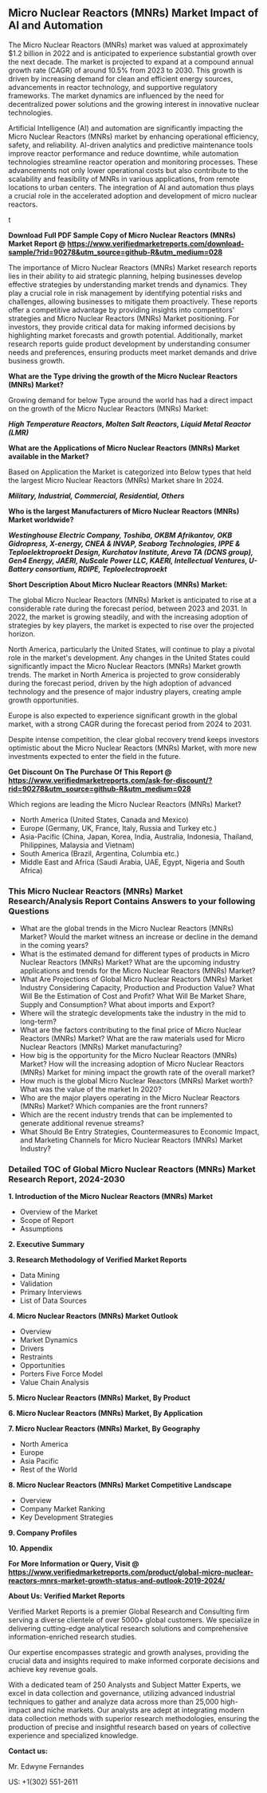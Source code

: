 <h2>Micro Nuclear Reactors (MNRs) Market Impact of AI and Automation</h2><p>The Micro Nuclear Reactors (MNRs) market was valued at approximately $1.2 billion in 2022 and is anticipated to experience substantial growth over the next decade. The market is projected to expand at a compound annual growth rate (CAGR) of around 10.5% from 2023 to 2030. This growth is driven by increasing demand for clean and efficient energy sources, advancements in reactor technology, and supportive regulatory frameworks. The market dynamics are influenced by the need for decentralized power solutions and the growing interest in innovative nuclear technologies.</p><p>Artificial Intelligence (AI) and automation are significantly impacting the Micro Nuclear Reactors (MNRs) market by enhancing operational efficiency, safety, and reliability. AI-driven analytics and predictive maintenance tools improve reactor performance and reduce downtime, while automation technologies streamline reactor operation and monitoring processes. These advancements not only lower operational costs but also contribute to the scalability and feasibility of MNRs in various applications, from remote locations to urban centers. The integration of AI and automation thus plays a crucial role in the accelerated adoption and development of micro nuclear reactors.</p>t</p><p id="" class=""><strong>Download Full PDF Sample Copy of Micro Nuclear Reactors (MNRs) Market Report @ <a href="https://www.verifiedmarketreports.com/download-sample/?rid=90278&utm_source=github-R&utm_medium=028" target="_blank">https://www.verifiedmarketreports.com/download-sample/?rid=90278&utm_source=github-R&utm_medium=028</a></strong></p><p>The importance of&nbsp;Micro Nuclear Reactors (MNRs) Market research reports lies in their ability to aid strategic planning, helping businesses develop effective strategies by understanding market trends and dynamics. They play a crucial role in risk management by identifying potential risks and challenges, allowing businesses to mitigate them proactively. These reports offer a competitive advantage by providing insights into competitors' strategies and Micro Nuclear Reactors (MNRs) Market positioning. For investors, they provide critical data for making informed decisions by highlighting market forecasts and growth potential. Additionally, market research reports guide product development by understanding consumer needs and preferences, ensuring products meet market demands and drive business growth.</p><p><strong>What are the&nbsp;Type driving the growth of the Micro Nuclear Reactors (MNRs) Market?</strong></p><p id="" class="">Growing demand for below Type around the world has had a direct impact on the growth of the Micro Nuclear Reactors (MNRs) Market:</p><em><strong>High Temperature Reactors, Molten Salt Reactors, Liquid Metal Reactor (LMR)</strong></em></p><strong>What are the&nbsp;Applications&nbsp;of Micro Nuclear Reactors (MNRs) Market available in the Market?</strong></p><p id="" class="">Based on Application the Market is categorized into Below types that held the largest Micro Nuclear Reactors (MNRs) Market share In 2024.</p><em><strong>Military, Industrial, Commercial, Residential, Others</strong></em></p><strong>Who is the largest Manufacturers of Micro Nuclear Reactors (MNRs) Market worldwide?</strong></p><p><em><strong>Westinghouse Electric Company, Toshiba, OKBM Afrikantov, OKB Gidropress, X-energy, CNEA & INVAP, Seaborg Technologies, IPPE & Teploelektroproekt Design, Kurchatov Institute, Areva TA (DCNS group), Gen4 Energy, JAERI, NuScale Power LLC, KAERI, Intellectual Ventures, U-Battery consortium, RDIPE, Teploelectroproekt</strong></em></p><p id="" class=""><strong>Short Description About Micro Nuclear Reactors (MNRs) Market:</strong></p><p>The global Micro Nuclear Reactors (MNRs) Market is anticipated to rise at a considerable rate during the forecast period, between 2023 and 2031. In 2022, the market is growing steadily, and with the increasing adoption of strategies by key players, the market is expected to rise over the projected horizon.</p><p>North America, particularly the United States, will continue to play a pivotal role in the market's development. Any changes in the United States could significantly impact the Micro Nuclear Reactors (MNRs) Market growth trends. The market in North America is projected to grow considerably during the forecast period, driven by the high adoption of advanced technology and the presence of major industry players, creating ample growth opportunities.</p><p>Europe is also expected to experience significant growth in the global market, with a strong CAGR during the forecast period from 2024 to 2031.</p><p>Despite intense competition, the clear global recovery trend keeps investors optimistic about the Micro Nuclear Reactors (MNRs) Market, with more new investments expected to enter the field in the future.</p><p id="" class=""><strong>Get Discount On The Purchase Of This Report @ <a href="https://www.verifiedmarketreports.com/ask-for-discount/?rid=90278&utm_source=github-R&utm_medium=028" target="_blank">https://www.verifiedmarketreports.com/ask-for-discount/?rid=90278&utm_source=github-R&utm_medium=028</a></strong></p>Which regions are leading the Micro Nuclear Reactors (MNRs) Market?</p><ul><li>North America (United States, Canada and Mexico)</li><li>Europe (Germany, UK, France, Italy, Russia and Turkey etc.)</li><li>Asia-Pacific (China, Japan, Korea, India, Australia, Indonesia, Thailand, Philippines, Malaysia and Vietnam)</li><li>South America (Brazil, Argentina, Columbia etc.)</li><li>Middle East and Africa (Saudi Arabia, UAE, Egypt, Nigeria and South Africa)</li></ul><h3 id="" class="">This Micro Nuclear Reactors (MNRs) Market Research/Analysis Report Contains Answers to your following Questions</h3><ul><li>What are the global trends in the Micro Nuclear Reactors (MNRs) Market? Would the market witness an increase or decline in the demand in the coming years?</li><li>What is the estimated demand for different types of products in Micro Nuclear Reactors (MNRs) Market? What are the upcoming industry applications and trends for the Micro Nuclear Reactors (MNRs) Market?</li><li>What Are Projections of Global Micro Nuclear Reactors (MNRs) Market Industry Considering Capacity, Production and Production Value? What Will Be the Estimation of Cost and Profit? What Will Be Market Share, Supply and Consumption? What about imports and Export?</li><li>Where will the strategic developments take the industry in the mid to long-term?</li><li>What are the factors contributing to the final price of Micro Nuclear Reactors (MNRs) Market? What are the raw materials used for Micro Nuclear Reactors (MNRs) Market manufacturing?</li><li>How big is the opportunity for the Micro Nuclear Reactors (MNRs) Market? How will the increasing adoption of Micro Nuclear Reactors (MNRs) Market for mining impact the growth rate of the overall market?</li><li>How much is the global Micro Nuclear Reactors (MNRs) Market worth? What was the value of the market In 2020?</li><li>Who are the major players operating in the Micro Nuclear Reactors (MNRs) Market? Which companies are the front runners?</li><li>Which are the recent industry trends that can be implemented to generate additional revenue streams?</li><li>What Should Be Entry Strategies, Countermeasures to Economic Impact, and Marketing Channels for Micro Nuclear Reactors (MNRs) Market Industry?</li></ul><h3 id="" class="">Detailed TOC of Global Micro Nuclear Reactors (MNRs) Market Research Report, 2024-2030</h3><p id="" class=""><strong>1. Introduction of the Micro Nuclear Reactors (MNRs) Market</strong></p><ul><li>Overview of the Market</li><li>Scope of Report</li><li>Assumptions</li></ul><p id="" class=""><strong>2. Executive Summary</strong></p><p id="" class=""><strong>3. Research Methodology of Verified Market Reports</strong></p><ul><li>Data Mining</li><li>Validation</li><li>Primary Interviews</li><li>List of Data Sources</li></ul><p id="" class=""><strong>4. Micro Nuclear Reactors (MNRs) Market Outlook</strong></p><ul><li>Overview</li><li>Market Dynamics</li><li>Drivers</li><li>Restraints</li><li>Opportunities</li><li>Porters Five Force Model</li><li>Value Chain Analysis</li></ul><p id="" class=""><strong>5. Micro Nuclear Reactors (MNRs) Market, By Product</strong></p><p id="" class=""><strong>6. Micro Nuclear Reactors (MNRs) Market, By Application</strong></p><p id="" class=""><strong>7. Micro Nuclear Reactors (MNRs) Market, By Geography</strong></p><ul><li>North America</li><li>Europe</li><li>Asia Pacific</li><li>Rest of the World</li></ul><p id="" class=""><strong>8. Micro Nuclear Reactors (MNRs) Market Competitive Landscape</strong></p><ul><li>Overview</li><li>Company Market Ranking</li><li>Key Development Strategies</li></ul><p id="" class=""><strong>9. Company Profiles</strong></p><p id="" class=""><strong>10. Appendix</strong></p><p id="" class=""><strong>For More Information or Query, Visit @ <a href="https://www.verifiedmarketreports.com/product/global-micro-nuclear-reactors-mnrs-market-growth-status-and-outlook-2019-2024/" target="_blank">https://www.verifiedmarketreports.com/product/global-micro-nuclear-reactors-mnrs-market-growth-status-and-outlook-2019-2024/</a></strong></p><p id="" class=""><strong>About Us: Verified Market Reports</strong></p><p id="" class="">Verified Market Reports is a premier Global Research and Consulting firm serving a diverse clientele of over 5000+ global customers. We specialize in delivering cutting-edge analytical research solutions and comprehensive information-enriched research studies.</p><p id="" class="">Our expertise encompasses strategic and growth analyses, providing the crucial data and insights required to make informed corporate decisions and achieve key revenue goals.</p><p id="" class="">With a dedicated team of 250 Analysts and Subject Matter Experts, we excel in data collection and governance, utilizing advanced industrial techniques to gather and analyze data across more than 25,000 high-impact and niche markets. Our analysts are adept at integrating modern data collection methods with superior research methodologies, ensuring the production of precise and insightful research based on years of collective experience and specialized knowledge.</p><p id="" class=""><strong>Contact us:</strong></p><p id="" class="">Mr. Edwyne Fernandes</p><p id="" class="">US: +1(302) 551-2611</p>
